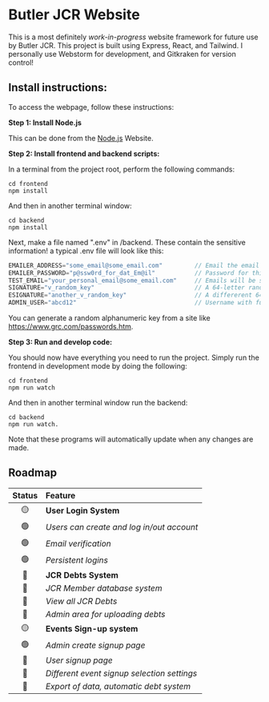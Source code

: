# Butler JCR Website

This is a most definitely _work-in-progress_ website framework for future use by Butler JCR. This project is built using Express, React, and Tailwind. I personally use Webstorm for development, and Gitkraken for version control!


## Install instructions:
To access the webpage, follow these instructions:

**Step 1: Install Node.js**

This can be done from the [Node.js](https://nodejs.org/en/) Website.

**Step 2: Install frontend and backend scripts:** 

In a terminal from the project root, perform the following commands:
```
cd frontend 
npm install
```
And then in another terminal window:
```
cd backend 
npm install
```
Next, make a file named ".env" in /backend. These contain the sensitive information! a typical .env file will look like this:
```js
EMAILER_ADDRESS="some_email@some_email.com"         // Email the email verification will send from
EMAILER_PASSWORD="p@ssw0rd_for_dat_Em@il"           // Password for this email (or API password) 
TEST_EMAIL="your_personal_email@some_email.com"     // Emails will be sent here rather than uni one
SIGNATURE="v_random_key"                            // A 64-letter random key
ESIGNATURE="another_v_random_key"                   // A differerent 64-letter random key
ADMIN_USER="abcd12"                                 // Username with full admin access
```
You can generate a random alphanumeric key from a site like https://www.grc.com/passwords.htm.


**Step 3: Run and develop code:**

You should now have everything you need to run the project. Simply run the frontend in development mode by doing the following:
```
cd frontend 
npm run watch
```
And then in another terminal window run the backend:
```
cd backend 
npm run watch.
```
Note that these programs will automatically update when any changes are made.


## Roadmap

| Status | Feature |
| :---: | :--- |
| 🟡 | **User Login System**
| 🟢 | _Users can create and log in/out account_
| 🟢 | _Email verification_
| 🟢 | _Persistent logins_
| 🔴 | **JCR Debts System**
| 🔴 | _JCR Member database system_
| 🔴 | _View all JCR Debts_
| 🔴 | _Admin area for uploading debts_
| 🟡 | **Events Sign-up system**
| 🟢 | _Admin create signup page_
| 🔴 | _User signup page_
| 🔴 | _Different event signup selection settings_
| 🔴 | _Export of data, automatic debt system_



